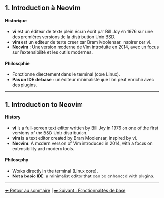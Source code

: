 ## 1. Introduction à Neovim

#### Historique

- **vi** est un éditeur de texte plein écran écrit par Bill Joy en 1976 sur une des premières versions de la distribution Unix BSD. 
- **vim** est un editeur de texte creer par Bram Moolenaar, inspirer par vi.
- **Neovim** : Une version moderne de Vim introduite en 2014, avec un focus sur l’extensibilité et les outils modernes.

#### Philosophie
- Fonctionne directement dans le terminal (core Linux).
- **Pas un IDE de base** : un éditeur minimaliste que l’on peut enrichir avec des plugins.


---


## 1. Introduction to Neovim

#### History

- **vi** is a full-screen text editor written by Bill Joy in 1976 on one of the first versions of the BSD Unix distribution.
- **vim** is a text editor created by Bram Moolenaar, inspired by vi.
- **Neovim**: A modern version of Vim introduced in 2014, with a focus on extensibility and modern tools.

#### Philosophy

- Works directly in the terminal (Linux core).
- **Not a basic IDE**: a minimalist editor that can be enhanced with plugins.


---
[⬅️ Retour au sommaire](README.md) | [➡️ Suivant : Fonctionnalités de base](2-fonctionnalites.md)
